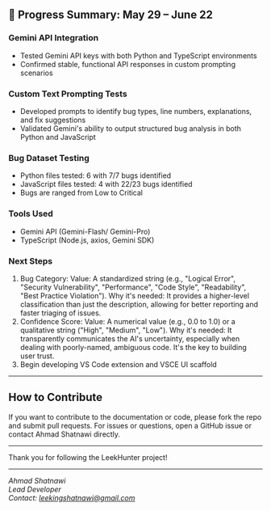 ## 🧪 Progress Summary: May 29 – June 22

### Gemini API Integration  
- Tested Gemini API keys with both Python and TypeScript environments  
- Confirmed stable, functional API responses in custom prompting scenarios  

### Custom Text Prompting Tests  
- Developed prompts to identify bug types, line numbers, explanations, and fix suggestions  
- Validated Gemini's ability to output structured bug analysis in both Python and JavaScript  

### Bug Dataset Testing  
- Python files tested: 6 with 7/7 bugs identified  
- JavaScript files tested: 4 with 22/23 bugs identified  
- Bugs are ranged from Low to Critical

### Tools Used  
- Gemini API (Gemini-Flash/ Gemini-Pro)  
- TypeScript (Node.js, axios, Gemini SDK)  

### Next Steps  
1. Bug Category:
    Value: A standardized string (e.g., "Logical Error", "Security Vulnerability", "Performance", "Code Style", "Readability", "Best Practice Violation").
    Why it's needed: It provides a higher-level classification than just the description, allowing for better reporting and faster triaging of issues.
2. Confidence Score:
    Value: A numerical value (e.g., 0.0 to 1.0) or a qualitative string ("High", "Medium", "Low").
    Why it's needed: It transparently communicates the AI's uncertainty, especially when dealing with poorly-named, ambiguous code. It's the key to building user trust.
3. Begin developing VS Code extension and VSCE UI scaffold  

---

## How to Contribute

If you want to contribute to the documentation or code, please fork the repo and submit pull requests. For issues or questions, open a GitHub issue or contact Ahmad Shatnawi directly.

---

Thank you for following the LeekHunter project!

---

*Ahmad Shatnawi*  
*Lead Developer*  
*Contact: leekingshatnawi@gmail.com*